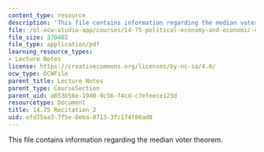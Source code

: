 ```yaml
---
content_type: resource
description: 'This file contains information regarding the median voter theorem. '
file: /ol-ocw-studio-app/courses/14-75-political-economy-and-economic-development-fall-2012/efd75aa37f5e0eba07133fc174f86ad0_MIT14_75F12_Recitation2.pdf
file_size: 370402
file_type: application/pdf
learning_resource_types:
- Lecture Notes
license: https://creativecommons.org/licenses/by-nc-sa/4.0/
ocw_type: OCWFile
parent_title: Lecture Notes
parent_type: CourseSection
parent_uid: a853b56e-1940-9c56-f4cd-c7efeece123d
resourcetype: Document
title: 14.75 Recitation 2
uid: efd75aa3-7f5e-0eba-0713-3fc174f86ad0
---
```

This file contains information regarding the median voter theorem. 